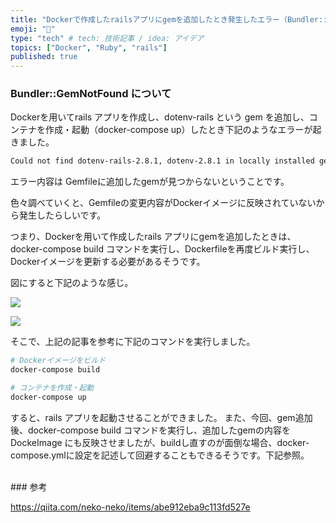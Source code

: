 ```yaml
---
title: "Dockerで作成したrailsアプリにgemを追加したとき発生したエラー（Bundler::GemNotFound）の解決方法"
emoji: "🐒"
type: "tech" # tech: 技術記事 / idea: アイデア
topics: ["Docker", "Ruby", "rails"]
published: true
---
```


### Bundler::GemNotFound について

Dockerを用いてrails アプリを作成し、dotenv-rails という gem を追加し、コンテナを作成・起動（docker-compose up）したとき下記のようなエラーが起きました。

```bash
Could not find dotenv-rails-2.8.1, dotenv-2.8.1 in locally installed gems (Bundler::GemNotFound)
```

エラー内容は Gemfileに追加したgemが見つからないということです。

色々調べていくと、Gemfileの変更内容がDockerイメージに反映されていないから発生したらしいです。

つまり、Dockerを用いて作成したrails アプリにgemを追加したときは、docker-compose build コマンドを実行し、Dockerfileを再度ビルド実行し、Dockerイメージを更新する必要があるそうです。

図にすると下記のような感じ。

![](https://storage.googleapis.com/zenn-user-upload/d4cc704ed235-20230909.png)

![](https://storage.googleapis.com/zenn-user-upload/0b86f27e215e-20230909.png)

そこで、上記の記事を参考に下記のコマンドを実行しました。

```bash
# Dockerイメージをビルド
docker-compose build

# コンテナを作成・起動
docker-compose up
```

すると、rails アプリを起動させることができました。
また、今回、gem追加後、docker-compose build コマンドを実行し、追加したgemの内容をDockeImage にも反映させましたが、buildし直すのが面倒な場合、docker-compose.ymlに設定を記述して回避することもできるそうです。下記参照。

<br>
### 参考
<https://qiita.com/koyo-miyamura/items/5f1d123046917782e111>
<https://qiita.com/mom0tomo/items/2e7f7c2dbe2855b2c91d>
<https://qiita.com/hokita222/items/49f4ca54835e08fdd6b2>
<https://mashoo1101.hatenablog.com/entry/2022/02/23/130001>

<https://qiita.com/neko-neko/items/abe912eba9c113fd527e>

